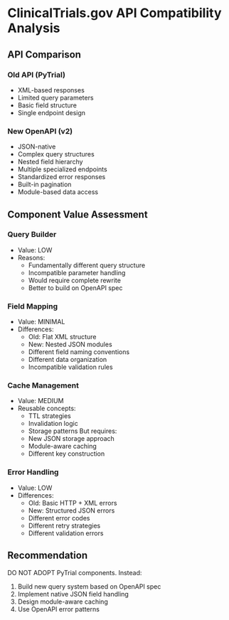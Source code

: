 # ClinicalTrials.gov API Compatibility Analysis

## API Comparison

### Old API (PyTrial)
- XML-based responses
- Limited query parameters
- Basic field structure
- Single endpoint design

### New OpenAPI (v2)
- JSON-native
- Complex query structures
- Nested field hierarchy
- Multiple specialized endpoints
- Standardized error responses
- Built-in pagination
- Module-based data access

## Component Value Assessment

### Query Builder
- Value: LOW
- Reasons:
  * Fundamentally different query structure
  * Incompatible parameter handling
  * Would require complete rewrite
  * Better to build on OpenAPI spec

### Field Mapping
- Value: MINIMAL
- Differences:
  * Old: Flat XML structure
  * New: Nested JSON modules
  * Different field naming conventions
  * Different data organization
  * Incompatible validation rules

### Cache Management
- Value: MEDIUM
- Reusable concepts:
  * TTL strategies
  * Invalidation logic
  * Storage patterns
But requires:
  * New JSON storage approach
  * Module-aware caching
  * Different key construction

### Error Handling
- Value: LOW
- Differences:
  * Old: Basic HTTP + XML errors
  * New: Structured JSON errors
  * Different error codes
  * Different retry strategies
  * Different validation errors

## Recommendation
DO NOT ADOPT PyTrial components. Instead:
1. Build new query system based on OpenAPI spec
2. Implement native JSON field handling
3. Design module-aware caching
4. Use OpenAPI error patterns 
